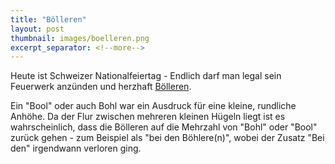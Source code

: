 ```yaml
---
title: "Bölleren"
layout: post
thumbnail: images/boelleren.png
excerpt_separator: <!--more-->
---
```


Heute ist Schweizer Nationalfeiertag - Endlich darf man legal sein Feuerwerk anzünden und herzhaft [Bölleren](https://s.geo.admin.ch/meutjkkcxya2).

Ein "Bool" oder auch Bohl war ein Ausdruck für eine kleine, rundliche Anhöhe. Da der Flur zwischen mehreren kleinen Hügeln liegt ist es wahrscheinlich, dass die Bölleren auf die Mehrzahl von "Bohl" oder "Bool" zurück gehen - zum Beispiel als "bei den Böhlere(n)", wobei der Zusatz "Bei den" irgendwann verloren ging.  

<!--more-->
